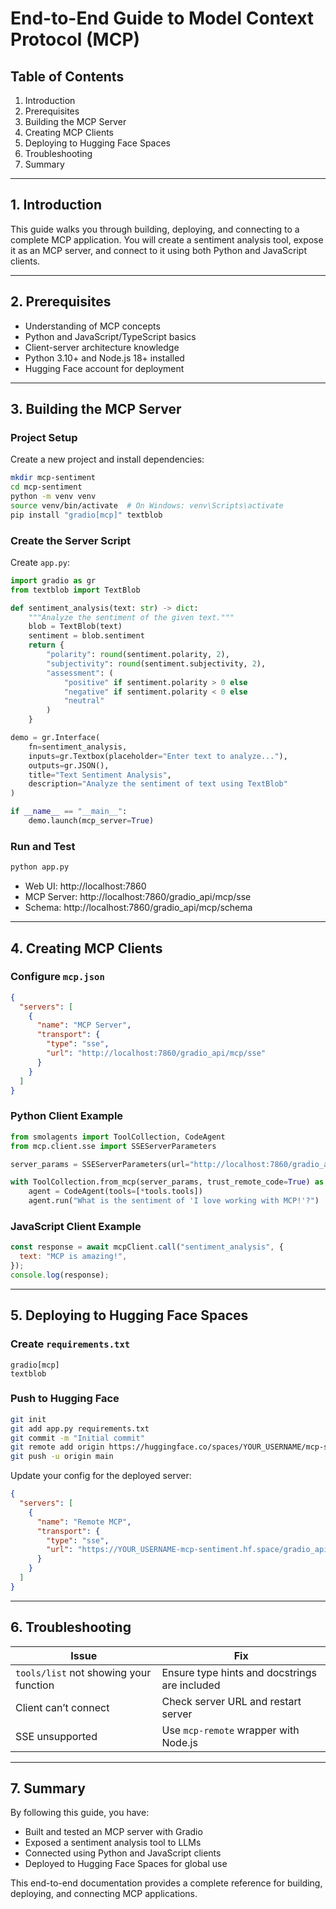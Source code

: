 # End-to-End Guide to Model Context Protocol (MCP)

## Table of Contents

1. Introduction
2. Prerequisites
3. Building the MCP Server
4. Creating MCP Clients
5. Deploying to Hugging Face Spaces
6. Troubleshooting
7. Summary

---

## 1. Introduction

This guide walks you through building, deploying, and connecting to a complete MCP application. You will create a sentiment analysis tool, expose it as an MCP server, and connect to it using both Python and JavaScript clients.

---

## 2. Prerequisites

- Understanding of MCP concepts
- Python and JavaScript/TypeScript basics
- Client-server architecture knowledge
- Python 3.10+ and Node.js 18+ installed
- Hugging Face account for deployment

---

## 3. Building the MCP Server

### Project Setup

Create a new project and install dependencies:

```sh
mkdir mcp-sentiment
cd mcp-sentiment
python -m venv venv
source venv/bin/activate  # On Windows: venv\Scripts\activate
pip install "gradio[mcp]" textblob
```

### Create the Server Script

Create `app.py`:

```python
import gradio as gr
from textblob import TextBlob

def sentiment_analysis(text: str) -> dict:
    """Analyze the sentiment of the given text."""
    blob = TextBlob(text)
    sentiment = blob.sentiment
    return {
        "polarity": round(sentiment.polarity, 2),
        "subjectivity": round(sentiment.subjectivity, 2),
        "assessment": (
            "positive" if sentiment.polarity > 0 else
            "negative" if sentiment.polarity < 0 else
            "neutral"
        )
    }

demo = gr.Interface(
    fn=sentiment_analysis,
    inputs=gr.Textbox(placeholder="Enter text to analyze..."),
    outputs=gr.JSON(),
    title="Text Sentiment Analysis",
    description="Analyze the sentiment of text using TextBlob"
)

if __name__ == "__main__":
    demo.launch(mcp_server=True)
```

### Run and Test

```sh
python app.py
```

- Web UI: http://localhost:7860
- MCP Server: http://localhost:7860/gradio_api/mcp/sse
- Schema: http://localhost:7860/gradio_api/mcp/schema

---

## 4. Creating MCP Clients

### Configure `mcp.json`

```json
{
  "servers": [
    {
      "name": "MCP Server",
      "transport": {
        "type": "sse",
        "url": "http://localhost:7860/gradio_api/mcp/sse"
      }
    }
  ]
}
```

### Python Client Example

```python
from smolagents import ToolCollection, CodeAgent
from mcp.client.sse import SSEServerParameters

server_params = SSEServerParameters(url="http://localhost:7860/gradio_api/mcp/sse")

with ToolCollection.from_mcp(server_params, trust_remote_code=True) as tools:
    agent = CodeAgent(tools=[*tools.tools])
    agent.run("What is the sentiment of 'I love working with MCP!'?")
```

### JavaScript Client Example

```js
const response = await mcpClient.call("sentiment_analysis", {
  text: "MCP is amazing!",
});
console.log(response);
```

---

## 5. Deploying to Hugging Face Spaces

### Create `requirements.txt`

```
gradio[mcp]
textblob
```

### Push to Hugging Face

```sh
git init
git add app.py requirements.txt
git commit -m "Initial commit"
git remote add origin https://huggingface.co/spaces/YOUR_USERNAME/mcp-sentiment
git push -u origin main
```

Update your config for the deployed server:

```json
{
  "servers": [
    {
      "name": "Remote MCP",
      "transport": {
        "type": "sse",
        "url": "https://YOUR_USERNAME-mcp-sentiment.hf.space/gradio_api/mcp/sse"
      }
    }
  ]
}
```

---

## 6. Troubleshooting

| Issue                                  | Fix                                           |
| -------------------------------------- | --------------------------------------------- |
| `tools/list` not showing your function | Ensure type hints and docstrings are included |
| Client can’t connect                   | Check server URL and restart server           |
| SSE unsupported                        | Use `mcp-remote` wrapper with Node.js         |

---

## 7. Summary

By following this guide, you have:

- Built and tested an MCP server with Gradio
- Exposed a sentiment analysis tool to LLMs
- Connected using Python and JavaScript clients
- Deployed to Hugging Face Spaces for global use

This end-to-end documentation provides a complete reference for building, deploying, and connecting MCP applications.
